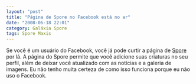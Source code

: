 ```yaml
---
layout: "post"
title: "Página de Spore no Facebook está no ar"
date: "2008-06-18 22:01"
category: Galáxia Spore
tags: Spore Maxis
---
```

Se você é um usuário do Facebook, você já pode curtir a página de [Spore](https://www.facebook.com/Spore) por lá. A página do Spore permite que você adicione suas criaturas no seu perfil, além de deixar você atualizado com as notícias e a galeria de imagens. Eu não tenho muita certeza de como isso funciona porque eu não uso o Facebook.
